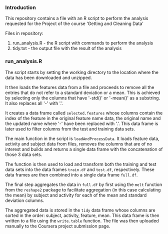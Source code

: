 ### Introduction

This repository contains a file with an R script to perform the analysis requested for the Project of the course 'Getting and Cleaning Data'

Files in repository:

1. run_analysis.R - the R script with commands to perform the analysis
2. tidy.txt - the output file with the result of the analysis

### run_analysis.R

The script starts by setting the working directory to the location where the data has been downloaded and unzipped.

It then loads the features data from a file and proceeds to remove all the entries that do not refer to a standard deviation or a mean. This is achieved by selecting only the columns that have '-std()' or '-mean()' as a substring. It also replaces all '-' with '.'.

It creates a data frame called `selected.features` whose columns contain the index of the feature in the original feature name data, the original name and the updated name where '-' have been replaced with '.'. This data frame is later used to filter columns from the test and training data sets.

The main function in the script is `loadAndProcessData`. It loads feature data, activity and subject data from files, removes the columns that are of no interest and builds and returns a single data frame with the concatenation of those 3 data sets. 

The function is then used to load and transform both the training and test data sets into the data frames `train.df` and `test.df`, respectively. These data frames are then combined into a single data frame `full.df`.

The final step aggregates the data in `full.df` by first using the `melt` function from the `reshape2` package to facilitate aggregation (in this case calculating the mean) by subject and activity for each of the mean and standard deviation columns. 

The aggregated data is stored in the `tidy` data frame whose columns are sorted in the order: subject, activity, feature, mean. This data frame is then written to a file using the `write.table` function. The file was then uploaded manually to the Coursera project submission page.

